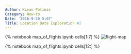 ```yaml
---
Author: Kivan Polimis
Category: How-to
Date: '2016-9-30 5:07'
Title: Location Data Exploration #1
---
```


{% notebook map_of_flights.ipynb cells[1:7] %}
![flight-map](../../images/flights.png)

{% notebook map_of_flights.ipynb cells[12:] %}


